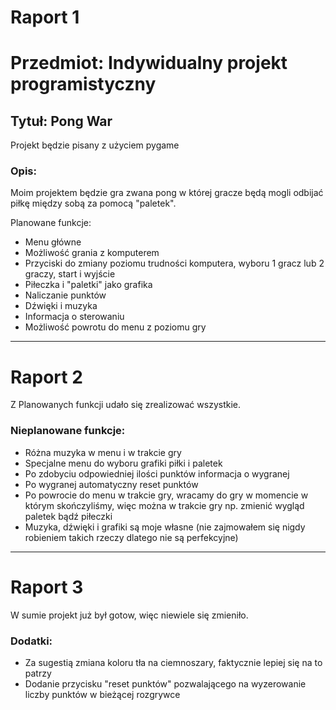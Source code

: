 # Raport 1

# Przedmiot: Indywidualny projekt programistyczny
## Tytuł: Pong War

Projekt będzie pisany z użyciem pygame

### Opis:

Moim projektem będzie gra zwana pong w której gracze będą mogli odbijać piłkę między sobą za pomocą "paletek".

Planowane funkcje:

- Menu główne
- Możliwość grania z komputerem
- Przyciski do zmiany poziomu trudności komputera, wyboru 1 gracz lub 2 graczy, start i wyjście
- Piłeczka i "paletki" jako grafika
- Naliczanie punktów
- Dźwięki i muzyka
- Informacja o sterowaniu
- Możliwość powrotu do menu z poziomu gry
________________________________________________________________________________________________________________________________________
# Raport 2
Z Planowanych funkcji udało się zrealizować wszystkie.

### Nieplanowane funkcje:
- Różna muzyka w menu i w trakcie gry
- Specjalne menu do wyboru grafiki piłki i paletek
- Po zdobyciu odpowiedniej ilości punktów informacja o wygranej
- Po wygranej automatyczny reset punktów
- Po powrocie do menu w trakcie gry, wracamy do gry w momencie w którym skończyliśmy, więc można w trakcie gry np. zmienić wygląd paletek bądź piłeczki
- Muzyka, dźwięki i grafiki są moje własne (nie zajmowałem się nigdy robieniem takich rzeczy dlatego nie są perfekcyjne)
________________________________________________________________________________________________________________________________________
# Raport 3
W sumie projekt już był gotow, więc niewiele się zmieniło.

### Dodatki:
- Za sugestią zmiana koloru tła na ciemnoszary, faktycznie lepiej się na to patrzy
- Dodanie przycisku "reset punktów" pozwalającego na wyzerowanie liczby punktów w bieżącej rozgrywce

